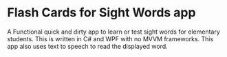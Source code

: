 # Flash Cards for Sight Words app
A Functional quick and dirty app to learn or test sight words for elementary students. 
This is written in C# and WPF with no MVVM frameworks. 
This app also uses text to speech to read the displayed word. 

